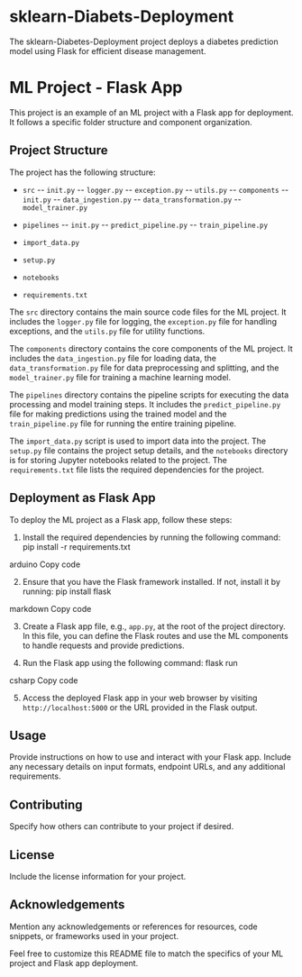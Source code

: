 # sklearn-Diabets-Deployment
The sklearn-Diabetes-Deployment project deploys a diabetes prediction model using Flask for efficient disease management.

# ML Project - Flask App

This project is an example of an ML project with a Flask app for deployment. It follows a specific folder structure and component organization.

## Project Structure

The project has the following structure:

- `src`
  -- `init.py`
  -- `logger.py`
  -- `exception.py`
  -- `utils.py`
  -- `components`
  --  `init.py`
  -- `data_ingestion.py`
  -- `data_transformation.py`
  -- `model_trainer.py`

- `pipelines`
  -- `init.py`
  -- `predict_pipeline.py`
  -- `train_pipeline.py`

- `import_data.py`
- `setup.py`
- `notebooks`
- `requirements.txt`

The `src` directory contains the main source code files for the ML project. It includes the `logger.py` file for logging, the `exception.py` file for handling exceptions, and the `utils.py` file for utility functions.

The `components` directory contains the core components of the ML project. It includes the `data_ingestion.py` file for loading data, the `data_transformation.py` file for data preprocessing and splitting, and the `model_trainer.py` file for training a machine learning model.

The `pipelines` directory contains the pipeline scripts for executing the data processing and model training steps. It includes the `predict_pipeline.py` file for making predictions using the trained model and the `train_pipeline.py` file for running the entire training pipeline.

The `import_data.py` script is used to import data into the project. The `setup.py` file contains the project setup details, and the `notebooks` directory is for storing Jupyter notebooks related to the project. The `requirements.txt` file lists the required dependencies for the project.

## Deployment as Flask App

To deploy the ML project as a Flask app, follow these steps:

1. Install the required dependencies by running the following command:
pip install -r requirements.txt

arduino
Copy code

2. Ensure that you have the Flask framework installed. If not, install it by running:
pip install flask

markdown
Copy code

3. Create a Flask app file, e.g., `app.py`, at the root of the project directory. In this file, you can define the Flask routes and use the ML components to handle requests and provide predictions.

4. Run the Flask app using the following command:
flask run

csharp
Copy code

5. Access the deployed Flask app in your web browser by visiting `http://localhost:5000` or the URL provided in the Flask output.

## Usage

Provide instructions on how to use and interact with your Flask app. Include any necessary details on input formats, endpoint URLs, and any additional requirements.

## Contributing

Specify how others can contribute to your project if desired.

## License

Include the license information for your project.

## Acknowledgements

Mention any acknowledgements or references for resources, code snippets, or frameworks used in your project.

Feel free to customize this README file to match the specifics of your ML project and Flask app deployment.

